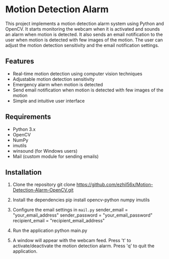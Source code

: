 # Motion Detection Alarm

This project implements a motion detection alarm system using Python and OpenCV. It starts monitoring the webcam when it is activated and sounds an alarm when motion is detected. It also sends an email notification to the user when motion is detected with few images of the motion. The user can adjust the motion detection sensitivity and the email notification settings.

## Features

- Real-time motion detection using computer vision techniques
- Adjustable motion detection sensitivity
- Emergency alarm when motion is detected
- Send email notification when motion is detected with few images of the motion
- Simple and intuitive user interface

## Requirements

- Python 3.x
- OpenCV
- NumPy
- imutils
- winsound (for Windows users)
- Mail (custom module for sending emails)

## Installation

1. Clone the repository
   git clone https://github.com/ezhil56x/Motion-Detection-Alarm-OpenCV.git

2. Install the dependencies
   pip install opencv-python numpy imutils

3. Configure the email settings in `mail.py`
   sender_email = "your_email_address"
   sender_password = "your_email_password"
   recipient_email = "recipient_email_address"

4. Run the application
   python main.py

5. A window will appear with the webcam feed. Press 't' to activate/deactivate the motion detection alarm. Press 'q' to quit the application.
